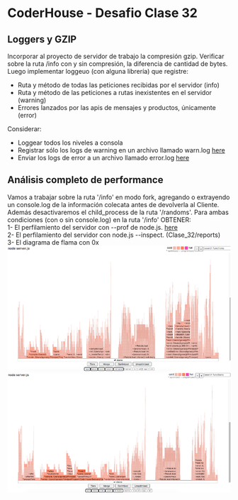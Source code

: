 # CoderHouse - Desafio Clase 32

## Loggers y GZIP
Incorporar al proyecto de servidor de trabajo la compresión gzip.
Verificar sobre la ruta /info con y sin compresión, la diferencia de cantidad de bytes.
Luego implementar loggeuo (con alguna librería) que registre:
- Ruta y método de todas las peticiones recibidas por el servidor (info)
- Ruta y método de las peticiones a rutas inexistentes en el servidor (warning)
- Errores lanzados por las apis de mensajes y productos, únicamente (error)

Considerar:
- Loggear todos los niveles a consola
- Registrar sólo los logs de warning en un archivo llamado warn.log [here](Clase_32/logs/warn.log)
- Enviar los logs de error a un archivo llamado error.log [here](Clase_32/logs/error.log)

## Análisis completo de performance
Vamos a trabajar sobre la ruta '/info' en modo fork, agregando o extrayendo un console.log de la información colecata antes de devolverla al Cliente. Además desactivaremos el child_process de la ruta '/randoms'.
Para ambas condiciones (con o sin console.log) en la ruta '/info' OBTENER:
<br>
1- El perfilamiento del servidor con --prof de node.js. [here](Clase_32/reports)
<br>
2- El perfilamiento del servidor con node.js --inspect. (Clase_32/reports)
<br>
3- El diagrama de flama con 0x
<br>
![ejemplo1](media/digflama_bloq.png "Example 1")
<br>
![ejemplo1](media/digflama_nobloq.png "Example 2")